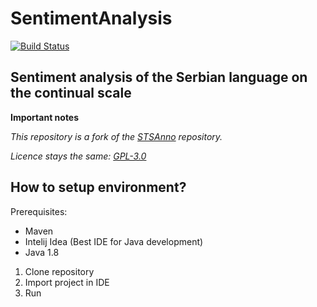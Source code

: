 # SentimentAnalysis

[![Build Status](https://travis-ci.org/xlstefan/SentimentAnalysis.svg?branch=master)](https://travis-ci.org/xlstefan/SentimentAnalysis)

## Sentiment analysis of the Serbian language on the continual scale

**Important notes**

*This repository is a fork of the <a href="https://github.com/vukbatanovic/STSAnno">STSAnno</a> repository.*

*Licence stays the same: <a href="https://github.com/xlstefan/SentimentAnalysis/blob/master/LICENSE">GPL-3.0</a>*

## How to setup environment?
Prerequisites:
- Maven
- Intelij Idea (Best IDE for Java development)
- Java 1.8

1. Clone repository
2. Import project in IDE
3. Run
